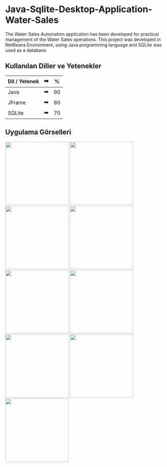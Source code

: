 # Java-Sqlite-Desktop-Application-Water-Sales


The Water Sales Automation application has been developed for practical management of the Water Sales operations.
This project was developed in  NetBeans Environment, using  Java programming language and SQLite was used as a database.


## Kullanılan Diller ve Yetenekler

| Dil / Yetenek | :arrow_right: | % |
| ------------- |:-------------:|:-------------:|
| Java | :arrow_right: | 90 |
| JFrame | :arrow_right: | 80 |
| SQLite | :arrow_right: | 70 |


## Uygulama Görselleri

<p>
<a href="https://github.com/aalperyilmaz/Java-Sqlite-Desktop-Application-Water-Sales/blob/main/g%C3%B6rseller/Resim0.png" width="200" target="_blank">
<img src="https://github.com/aalperyilmaz/Java-Sqlite-Desktop-Application-Water-Sales/blob/main/g%C3%B6rseller/Resim0.png" width="200" style="max-width:100%;"></a>  

<a href="https://github.com/aalperyilmaz/Java-Sqlite-Desktop-Application-Water-Sales/blob/main/g%C3%B6rseller/Resim1.png" width="200" target="_blank">
<img src="https://github.com/aalperyilmaz/Java-Sqlite-Desktop-Application-Water-Sales/blob/main/g%C3%B6rseller/Resim1.png" width="200" style="max-width:100%;"></a>
  
<a href="https://github.com/aalperyilmaz/Java-Sqlite-Desktop-Application-Water-Sales/blob/main/g%C3%B6rseller/Resim2.png" width="200" target="_blank">
<img src="https://github.com/aalperyilmaz/Java-Sqlite-Desktop-Application-Water-Sales/blob/main/g%C3%B6rseller/Resim2.png" width="200" style="max-width:100%;"></a>
    
<a href="https://github.com/aalperyilmaz/Java-Sqlite-Desktop-Application-Water-Sales/blob/main/g%C3%B6rseller/Resim3.png" width="200" target="_blank">
<img src="https://github.com/aalperyilmaz/Java-Sqlite-Desktop-Application-Water-Sales/blob/main/g%C3%B6rseller/Resim3.png" width="200" style="max-width:100%;"></a>
  
  
<a href="https://github.com/aalperyilmaz/Java-Sqlite-Desktop-Application-Water-Sales/blob/main/g%C3%B6rseller/Resim4.png" width="200" target="_blank">
<img src="https://github.com/aalperyilmaz/Java-Sqlite-Desktop-Application-Water-Sales/blob/main/g%C3%B6rseller/Resim4.png" width="200" style="max-width:100%;"></a>
  
<a href="https://github.com/aalperyilmaz/Java-Sqlite-Desktop-Application-Water-Sales/blob/main/g%C3%B6rseller/Resim5.png" width="200" target="_blank">
<img src="https://github.com/aalperyilmaz/Java-Sqlite-Desktop-Application-Water-Sales/blob/main/g%C3%B6rseller/Resim5.png" width="200" style="max-width:100%;">
  </a>
 
<a href="https://github.com/aalperyilmaz/Java-Sqlite-Desktop-Application-Water-Sales/blob/main/g%C3%B6rseller/Resim6.png" width="200" target="_blank">
<img src="https://github.com/aalperyilmaz/Java-Sqlite-Desktop-Application-Water-Sales/blob/main/g%C3%B6rseller/Resim6.png" width="200" style="max-width:100%;"></a>
  
<a href="https://github.com/aalperyilmaz/Java-Sqlite-Desktop-Application-Water-Sales/blob/main/g%C3%B6rseller/Resim7.png" width="200" target="_blank">
<img src="https://github.com/aalperyilmaz/Java-Sqlite-Desktop-Application-Water-Sales/blob/main/g%C3%B6rseller/Resim7.png" width="200" style="max-width:100%;"></a>
  
<a href="https://github.com/aalperyilmaz/Java-Sqlite-Desktop-Application-Water-Sales/blob/main/g%C3%B6rseller/Resim8.png" width="200" target="_blank">
<img src="https://github.com/aalperyilmaz/Java-Sqlite-Desktop-Application-Water-Sales/blob/main/g%C3%B6rseller/Resim8.png" width="200" style="max-width:100%;"></a>
  

</p>

